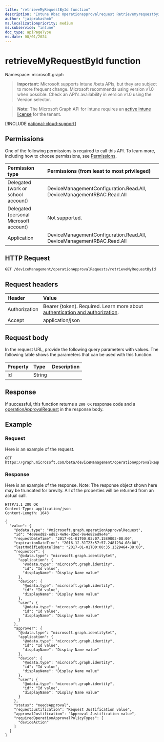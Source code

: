 ```yaml
---
title: "retrieveMyRequestById function"
description: "Intune Rbac Operationapprovalrequest Retrievemyrequestbyid Api ."
author: "jaiprakashmb"
ms.localizationpriority: medium
ms.subservice: "intune"
doc_type: apiPageType
ms.date: 08/01/2024
---
```


# retrieveMyRequestById function

Namespace: microsoft.graph

> **Important:** Microsoft supports Intune /beta APIs, but they are subject to more frequent change. Microsoft recommends using version v1.0 when possible. Check an API's availability in version v1.0 using the Version selector.

> **Note:** The Microsoft Graph API for Intune requires an [active Intune license](https://go.microsoft.com/fwlink/?linkid=839381) for the tenant.



[!INCLUDE [national-cloud-support](../../includes/all-clouds.md)]

## Permissions
One of the following permissions is required to call this API. To learn more, including how to choose permissions, see [Permissions](/graph/permissions-reference).

|Permission type|Permissions (from least to most privileged)|
|:---|:---|
|Delegated (work or school account)|DeviceManagementConfiguration.Read.All, DeviceManagementRBAC.Read.All|
|Delegated (personal Microsoft account)|Not supported.|
|Application|DeviceManagementConfiguration.Read.All, DeviceManagementRBAC.Read.All|

## HTTP Request
<!-- {
  "blockType": "ignored"
}
-->
```http
GET /deviceManagement/operationApprovalRequests/retrieveMyRequestById
```

## Request headers
|Header|Value|
|:---|:---|
|Authorization|Bearer {token}. Required. Learn more about [authentication and authorization](/graph/auth/auth-concepts).|
|Accept|application/json|

## Request body
In the request URL, provide the following query parameters with values.
The following table shows the parameters that can be used with this function.

|Property|Type|Description|
|:---|:---|:---|
|id|String||



## Response
If successful, this function returns a `200 OK` response code and a [operationApprovalRequest](../resources/intune-rbac-operationapprovalrequest.md) in the response body.

## Example

### Request
Here is an example of the request.
```http
GET https://graph.microsoft.com/beta/deviceManagement/operationApprovalRequests/retrieveMyRequestById(id='parameterValue')
```

### Response
Here is an example of the response. Note: The response object shown here may be truncated for brevity. All of the properties will be returned from an actual call.
```http
HTTP/1.1 200 OK
Content-Type: application/json
Content-Length: 1643

{
  "value": {
    "@odata.type": "#microsoft.graph.operationApprovalRequest",
    "id": "4e9eed82-ed82-4e9e-82ed-9e4e82ed9e4e",
    "requestDateTime": "2017-01-01T00:03:07.1589002-08:00",
    "expirationDateTime": "2016-12-31T23:57:57.2481234-08:00",
    "lastModifiedDateTime": "2017-01-01T00:00:35.1329464-08:00",
    "requestor": {
      "@odata.type": "microsoft.graph.identitySet",
      "application": {
        "@odata.type": "microsoft.graph.identity",
        "id": "Id value",
        "displayName": "Display Name value"
      },
      "device": {
        "@odata.type": "microsoft.graph.identity",
        "id": "Id value",
        "displayName": "Display Name value"
      },
      "user": {
        "@odata.type": "microsoft.graph.identity",
        "id": "Id value",
        "displayName": "Display Name value"
      }
    },
    "approver": {
      "@odata.type": "microsoft.graph.identitySet",
      "application": {
        "@odata.type": "microsoft.graph.identity",
        "id": "Id value",
        "displayName": "Display Name value"
      },
      "device": {
        "@odata.type": "microsoft.graph.identity",
        "id": "Id value",
        "displayName": "Display Name value"
      },
      "user": {
        "@odata.type": "microsoft.graph.identity",
        "id": "Id value",
        "displayName": "Display Name value"
      }
    },
    "status": "needsApproval",
    "requestJustification": "Request Justification value",
    "approvalJustification": "Approval Justification value",
    "requiredOperationApprovalPolicyTypes": [
      "deviceAction"
    ]
  }
}
```